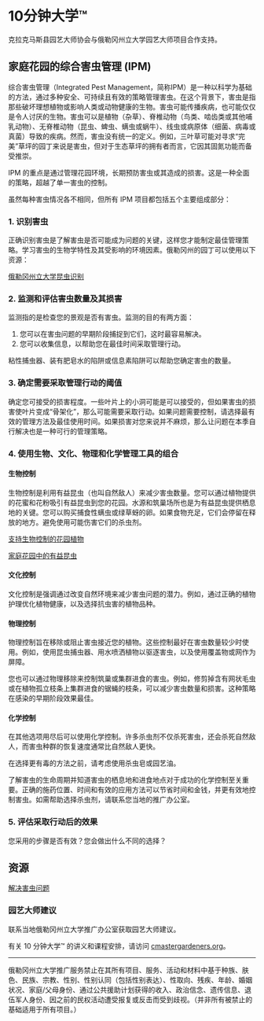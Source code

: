 # 10分钟大学™

克拉克马斯县园艺大师协会与俄勒冈州立大学园艺大师项目合作支持。

## 家庭花园的综合害虫管理 (IPM)

综合害虫管理（Integrated Pest Management，简称IPM）是一种以科学为基础的方法，通过多种安全、可持续且有效的策略管理害虫。在这个背景下，害虫是指那些破坏理想植物或影响人类或动物健康的生物。害虫可能传播疾病，也可能仅仅是令人讨厌的生物。害虫可以是植物（杂草）、脊椎动物（鸟类、啮齿类或其他哺乳动物）、无脊椎动物（昆虫、蜱虫、螨虫或蜗牛）、线虫或病原体（细菌、病毒或真菌）导致的疾病。然而，害虫没有统一的定义。例如，三叶草可能对寻求“完美”草坪的园丁来说是害虫，但对于生态草坪的拥有者而言，它因其固氮功能而备受推崇。

IPM 的重点是通过管理花园环境，长期预防害虫或其造成的损害。这是一种全面的策略，超越了单一害虫的控制。

虽然每种害虫情况各不相同，但所有 IPM 项目都包括五个主要组成部分：

### 1. 识别害虫

正确识别害虫是了解害虫是否可能成为问题的关键，这样您才能制定最佳管理策略。学习害虫的生物学特性及其受影响的环境因素。俄勒冈州的园丁可以使用以下资源：

[俄勒冈州立大学昆虫识别](https://extension.oregonstate.edu/pests-weeds-diseases/insects/insect-identification)

### 2. 监测和评估害虫数量及其损害

监测指的是检查您的景观是否有害虫。监测的目的有两方面：

1. 您可以在害虫问题的早期阶段捕捉到它们，这时最容易解决。
2. 您可以收集信息，以帮助您在最佳时间采取管理行动。

粘性捕虫器、装有肥皂水的陷阱或信息素陷阱可以帮助您确定害虫的数量。

### 3. 确定需要采取管理行动的阈值

确定您可接受的损害程度。一些叶片上的小洞可能是可以接受的，但如果害虫的损害使叶片变成“骨架化”，那么可能需要采取行动。如果问题需要控制，请选择最有效的管理方法及最佳使用时间。如果损害对您来说并不麻烦，那么让问题在本季自行解决也是一种可行的管理策略。

### 4. 使用生物、文化、物理和化学管理工具的组合

#### 生物控制

生物控制是利用有益昆虫（也叫自然敌人）来减少害虫数量。您可以通过植物提供的花蜜和花粉吸引有益昆虫到您的花园。水源和筑巢场所也是为有益昆虫提供栖息地的关键。您可以购买捕食性螨虫或绿草蚜的卵。如果食物充足，它们会停留在释放的地方。避免使用可能伤害它们的杀虫剂。

[支持生物控制的花园植物](https://gardenecology.oregonstate.edu/sites/agscid7/files/gardenecology/gel_brief_2_biocontrol.pdf)

[家庭花园中的有益昆虫](https://cmastergardeners.files.wordpress.com/2022/02/beneficial-insects.pdf)

#### 文化控制

文化控制是强调通过改变自然环境来减少害虫问题的潜力。例如，通过正确的植物护理优化植物健康，以及选择抗虫害的植物品种。

#### 物理控制

物理控制旨在移除或阻止害虫接近您的植物。这些控制最好在害虫数量较少时使用。例如，使用昆虫捕虫器、用水喷洒植物以驱逐害虫，以及使用覆盖物或网作为屏障。

您也可以通过物理移除来控制筑巢或集群进食的害虫。例如，修剪掉含有网状毛虫或在植物孤立枝条上集群进食的锯蝇的枝条，可以减少害虫数量和损害。这种策略在感染的早期阶段效果最佳。

#### 化学控制

在其他选项用尽后可以使用化学控制。许多杀虫剂不仅杀死害虫，还会杀死自然敌人，而害虫种群的恢复速度通常比自然敌人更快。

在选择更有毒的方法之前，请考虑使用杀虫皂或园艺油。

了解害虫的生命周期并知道害虫的栖息地和进食地点对于成功的化学控制至关重要。正确的施药位置、时间和有效的应用方法可以节省时间和金钱，并更有效地控制害虫。如需帮助选择杀虫剂，请联系您当地的推广办公室。

### 5. 评估采取行动后的效果

您采用的步骤是否有效？您会做出什么不同的选择？

## 资源

[解决害虫问题](https://solvepestproblems.oregonstate.edu/)

### 园艺大师建议

联系当地俄勒冈州立大学推广办公室获取园艺大师建议。

有关 10 分钟大学™ 的讲义和课程安排，请访问 [cmastergardeners.org](https://cmastergardeners.org)。

---

俄勒冈州立大学推广服务禁止在其所有项目、服务、活动和材料中基于种族、肤色、民族、宗教、性别、性别认同（包括性别表达）、性取向、残疾、年龄、婚姻状况、家庭/父母身份、通过公共援助计划获得的收入、政治信念、遗传信息、退伍军人身份、因之前的民权活动遭受报复或反击而受到歧视。（并非所有被禁止的基础适用于所有项目。）